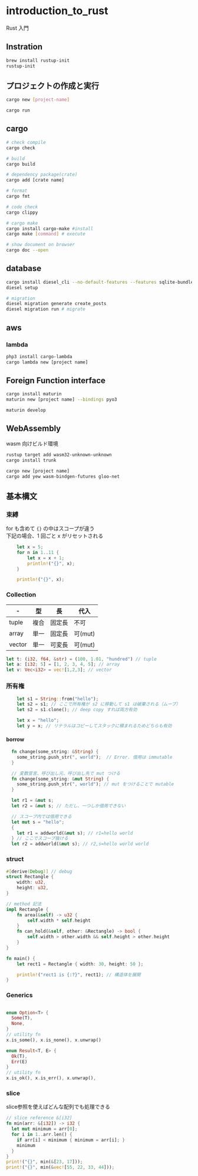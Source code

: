 # introduction_to_rust

Rust 入門

## Instration

```bash
brew install rustup-init
rustup-init
```

## プロジェクトの作成と実行

```bash
cargo new [project-name]

cargo run
```

## cargo

```bash
# check compile
cargo check

# build
cargo build

# dependency package(crate)
cargo add [crate name]

# format
cargo fmt

# code check
cargo clippy

# cargo make
cargo install cargo-make #install
cargo make [command] # execute

# show document on browser
cargo doc --open

```

## database

```bash
cargo install diesel_cli --no-default-features --features sqlite-bundled
diesel setup

# migration
diesel migration generate create_posts
diesel migration run # migrate
```

## aws

### lambda

```bash
php3 install cargo-lambda
cargo lambda new [project name]
```

## Foreign Function interface

```bash
cargo install maturin
maturin new [project name] --bindings pyo3

maturin develop
```

## WebAssembly

wasm 向けビルド環境

```bash
rustup target add wasm32-unknown-unknown
cargo install trunk

cargo new [project name]
cargo add yew wasm-bindgen-futures gloo-net
```

## 基本構文

### 束縛

for も含めて `{}` の中はスコープが違う  
下記の場合、1 回ごと x がリセットされる

```rust
    let x = 5;
    for n in 1..11 {
        let x = x + 1;
        println!("{}", x);
    }

    println!("{}", x);
```

### Collection

-|型|長|代入
---|---|---|---
tuple|複合|固定長|不可
array|単一|固定長|可(mut)
vector|単一|可変長|可(mut)

```rust
let t: (i32, f64, &str) = (100, 1.01, "hundred") // tuple
let a: [i32; 5] = [1, 2, 3, 4, 5]; // array
let v: Vec<i32> = vec![1,2,3]; // vector
```

### 所有権

```rust
    let s1 = String::from("hello");
    let s2 = s1; // ここで所有権が s2 に移動して s1 は破棄される（ムーブ）
    let s2 = s1.clone(); // deep copy すれば両方有効

    let x = "hello";
    let y = x; // リテラルはコピーしてスタックに積まれるためどちらも有効

```

#### borrow

```rust
  fn change(some_string: &String) {
    some_string.push_str(", world");  // Error. 借用は immutable
  }

  // 変数宣言、呼び出し元、呼び出し先で mut つける
  fn change(some_string: &mut String) {
    some_string.push_str(", world"); // mut をつけることで mutable
  }

  let r1 = &mut s;
  let r2 = &mut s; // ただし、一つしか借用できない

  // スコープ内では借用できる
  let mut s = "hello";
  {
    let r1 = addworld(&mut s); // r1=hello world
  } // ここでスコープ抜ける
  let r2 = addworld(&mut s); // r2,s=hello world world
```

### struct

```rust
#[derive(Debug)] // debug
struct Rectangle {
    width: u32,
    height: u32,
}

// method 記法
impl Rectangle {
    fn area(&self) -> u32 {
        self.width * self.height
    }
    fn can_hold(&self, other: &Rectangle) -> bool {
        self.width > other.width && self.height > other.height
    }
}

fn main() {
    let rect1 = Rectangle { width: 30, height: 50 };

    println!("rect1 is {:?}", rect1); // 構造体を展開
}
```

### Generics

```rust

enum Option<T> {
  Some(T),
  None,
}
// utility fn
x.is_some(), x.is_none(), x.unwrap()

enum Result<T, E> {
  Ok(T),
  Err(E)
}
// utility fn
x.is_ok(), x.is_err(), x.unwrap(),
```

### slice

slice参照を使えばどんな配列でも処理できる

```rust
// slice reference &[i32]
fn min(arr: &[i32]) -> i32 {
  let mut minimum = arr[0];
  for i in 1..arr.len() {
    if arr[i] < minimum { minimum = arr[i]; }
    minimum
  }
}
print!("{}", min(&[23, 17]));
print!("{}", min(&vec![55, 22, 33, 44]));
```
